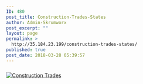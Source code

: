 ```yaml
---
ID: 480
post_title: Construction-Trades-States
author: Admin-Skrumworx
post_excerpt: ""
layout: page
permalink: >
  http://35.184.23.199/construction-trades-states/
published: true
post_date: 2018-03-28 05:39:57
---
```

<!DOCTYPE html>
<html>
<head>
<title>Trend of Construction trades employment in Australian States over time</title>
</head>
<body>
<h5></h5>
<div class='tableauPlaceholder' id='viz1522150887154' style='position: relative'><noscript><a href='#'><img alt='Construction Trades ' src='https:&#47;&#47;public.tableau.com&#47;static&#47;images&#47;Co&#47;ConstructionTradesBook&#47;Story1&#47;1_rss.png' style='border: none' /></a></noscript><object class='tableauViz'  style='display:none;'><param name='host_url' value='https%3A%2F%2Fpublic.tableau.com%2F' /> <param name='embed_code_version' value='3' /> <param name='site_root' value='' /><param name='name' value='ConstructionTradesBook&#47;Story1' /><param name='tabs' value='no' /><param name='toolbar' value='yes' /><param name='static_image' value='https:&#47;&#47;public.tableau.com&#47;static&#47;images&#47;Co&#47;ConstructionTradesBook&#47;Story1&#47;1.png' /> <param name='animate_transition' value='yes' /><param name='display_static_image' value='yes' /><param name='display_spinner' value='yes' /><param name='display_overlay' value='yes' /><param name='display_count' value='yes' /><param name='filter' value='publish=yes' /></object></div>                <script type='text/javascript'>                    var divElement = document.getElementById('viz1522150887154');                    var vizElement = divElement.getElementsByTagName('object')[0];                    vizElement.style.width='800px';vizElement.style.height='627px';                    var scriptElement = document.createElement('script');                    scriptElement.src = 'https://public.tableau.com/javascripts/api/viz_v1.js';                    vizElement.parentNode.insertBefore(scriptElement, vizElement);                </script>


</body>
	</html>